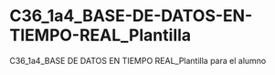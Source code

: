 # C36_1a4_BASE-DE-DATOS-EN-TIEMPO-REAL_Plantilla
C36_1a4_BASE DE DATOS EN TIEMPO REAL_Plantilla para el alumno
